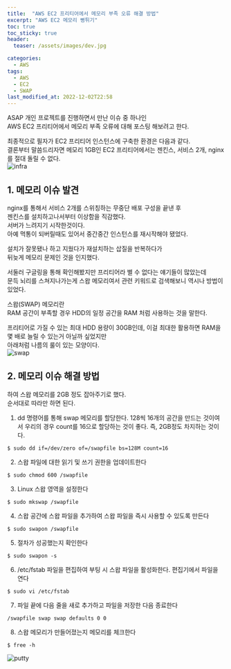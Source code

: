 ```yaml
---
title:  "AWS EC2 프리티어에서 메모리 부족 오류 해결 방법"
excerpt: "AWS EC2 메모리 뻥튀기"
toc: true
toc_sticky: true
header:
  teaser: /assets/images/dev.jpg

categories:
  - AWS
tags:
  - AWS
  - EC2
  - SWAP
last_modified_at: 2022-12-02T22:58
---
```


ASAP 개인 프로젝트를 진행하면서 만난 이슈 중 하나인  
AWS EC2 프리티어에서 메모리 부족 오류에 대해 포스팅 해보려고 한다.  

최종적으로 필자가 EC2 프리티어 인스턴스에 구축한 환경은 다음과 같다.  
결론부터 말씀드리자면 메모리 1GB인 EC2 프리티어에서는 젠킨스, 서비스 2개, nginx 를 절대 돌릴 수 없다.  
![infra]({{site.url}}/assets/images/20221202/infra.png "infra")

## 1. 메모리 이슈 발견

nginx를 통해서 서비스 2개를 스위칭하는 무중단 배포 구성을 끝낸 후  
젠킨스를 설치하고나서부터 이상함을 직감했다.  
서버가 느려지기 시작한것이다.  
아예 먹통이 되버릴때도 있어서 중간중간 인스턴스를 재시작해야 됐었다.  

설치가 잘못됐나 하고 지웠다가 재설치하는 삽질을 반복하다가  
뒤늦게 메모리 문제인 것을 인지했다.  

서둘러 구글링을 통해 확인해봤지만 프리티어라 별 수 없다는 얘기들이 많았는데  
문득 뇌리를 스쳐지나가는게 스왑 메모리여서 관련 키워드로 검색해보니 역시나 방법이 있었다.  

스왑(SWAP) 메모리란  
RAM 공간이 부족할 경우 HDD의 일정 공간을 RAM 처럼 사용하는 것을 말한다.  

프리티어로 가질 수 있는 최대 HDD 용량이 30GB인데, 이걸 최대한 활용하면 RAM을 몇 배로 늘릴 수 있는거 아닐까 싶었지만  
아래처럼 나름의 룰이 있는 모양이다.  
![swap]({{site.url}}/assets/images/20221202/swap.png "swap")

## 2. 메모리 이슈 해결 방법

하여 스왑 메모리를 2GB 정도 잡아주기로 했다.  
순서대로 따라만 하면 된다.

1. dd 명령어를 통해 swap 메모리를 할당한다. 128씩 16개의 공간을 만드는 것이여서 우리의 경우 count를 16으로 할당하는 것이 좋다. 즉, 2GB정도 차지하는 것이다.
```text
$ sudo dd if=/dev/zero of=/swapfile bs=128M count=16
```
2. 스왑 파일에 대한 읽기 및 쓰기 권한을 업데이트한다
```text
$ sudo chmod 600 /swapfile
```
3. Linux 스왑 영역을 설정한다
```text
$ sudo mkswap /swapfile
```
4. 스왑 공간에 스왑 파일을 추가하여 스왑 파일을 즉시 사용할 수 있도록 만든다
```text
$ sudo swapon /swapfile
```
5. 절차가 성공했는지 확인한다
```text
$ sudo swapon -s
```
6. /etc/fstab 파일을 편집하여 부팅 시 스왑 파일을 활성화한다. 편집기에서 파일을 연다
```text
$ sudo vi /etc/fstab
```
7. 파일 끝에 다음 줄을 새로 추가하고 파일을 저장한 다음 종료한다
```text
/swapfile swap swap defaults 0 0
```

8. 스왑 메모리가 만들어졌는지 메모리를 체크한다
```text
$ free -h
```
![putty]({{site.url}}/assets/images/20221202/putty.png "putty")